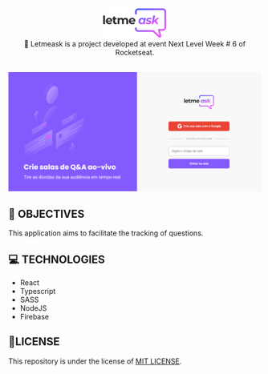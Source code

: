 <p align="center">
<img src="src/assets/images/logo.svg" width="25%"><br>
💬 Letmeask is a project developed at event Next Level Week # 6 of Rocketseat.
</p>
<br>
<img src="screenshot.png">

## 🚀 OBJECTIVES
This application aims to facilitate the tracking of questions.

## 💻 TECHNOLOGIES

 * React
 * Typescript
 * SASS
 * NodeJS
 * Firebase

## 📝LICENSE
This repository is under the license of [MIT LICENSE](LICENSE).<br><br>
